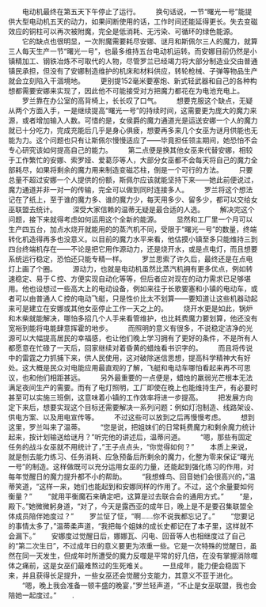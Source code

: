 　　电动机最终在第五天下午停止了运行。
　　换句话说，一节“曙光一号”能提供大型电动机五天的动力，如果间断使用的话，工作时间还能延得更长。失去变磁效应的铜柱可以再次被附魔，完全是低消耗、无污染、可循环的绿色能源。
　　它的缺点也很明显，一次附魔需要耗尽安娜、谜月和斯佩尔三人的魔力，就算三人每天生产一节“曙光一号”，也最多维持五台电动机运转。而安娜目前仍然是小镇精加工、钢铁冶炼不可取代的人物，尽管罗兰已经竭力将大部分制造业交由普通镇民承担，但没有了安娜制造维护的机床和材料供应，转轮枪械、子弹等物品生产就会立刻陷入干涸境地。
　　更别提152毫米要塞炮、新式轻武器和自己的各种构想都需要安娜来实现了，因此他不可能接受对方把魔力都花在为电池充电上。
　　罗兰靠在办公室的高背椅上，长长叹了口气。
　　想要克服这个缺点，无疑从两个方面入手，一是继续提高“曙光一号”的持续时间，这需要更为庞大的魔力来源，或者增加输入人数。可惜的是，女侯爵的魔力通道光是运送安娜一个人的魔力就已十分吃力，完成充能后几乎是身心俱疲，想要再多来几个女巫为谜月供能也无能为力。这个问题也只有让斯佩尔慢慢适应了——毕竟担任领主期间，她恐怕不会专心研究该如何提高自己的能力。
　　第二点便是换其他女巫来代替安娜，相较于工作繁忙的安娜、索罗娅、爱葛莎等人，大部分女巫都不会每天将自己的魔力全部耗尽，如果将剩余的魔力用来制造变磁芯柱，倒是一个可行的方法。
　　只要总量不超过安娜一个人提供的份额，斯佩尔应该就能坚持下来——她此前便说过，魔力通道并非一对一的传输，完全可以做到同时连接多人。
　　罗兰将这个想法记在了纸上，至于谁的魔力多、谁的魔力少，每天用多少、留多少，都可以交给女巫联盟去统计。
　　深受大家信赖的温蒂无疑是最合适的人选。
　　解决完这个问题，接下来就得考虑如何运用这个全新的能源。
　　显然和工厂里一个月可以生产四五台，加点水烧开就能用的的蒸汽机不同，受限于“曙光一号”的数量，终端转化机造得再多也没意义。以目前的魔力水平来看，他估摸小镇至多只能维持三到四台终端机存在——不论是把它用作源动力，还是烧开水，或是点电灯，而且想要系统运行稳定，恐怕还只能专精一样。
　　罗兰思索了许久后，最终还是在点电灯上画了个圈。
　　源动力，也就是电动机虽然比蒸汽机拥有更多优点，例如转速稳定、易于Ｃ控、方便实现自动化等等，但后者应对现在的动力需求已足够堪用。他也设想过一些高大上的电动设备，例如来往于长歌要塞和小镇的电动车，或者可以由普通人Ｃ控的电动飞艇，只是性价比太不划算——要知道让这些机器动起来可是建立在安娜或其他女巫停止工作一天之上的。
　　烧开水更是如此，锅炉和木柴就能解决，哪怕多招几个人手来看管维护，也比耗费魔力要划算，他还没有宽裕到能将电能肆意挥霍的地步。
　　而照明的意义有很多，不说稳定洁净的光源可以大幅提高居民的幸福感，也让他们晚上学习拥有了更好的条件，不是所有人都愿意在忙碌了一天后，回家继续对着昏黄的蜡烛看书识字的。
　　而且将传说中的雷霆之力抓捕下来，供人民使用，这对破除迷信思想，提高科学精神大有好处。这大概是民众对电能应用最直观的了解，飞艇和电动车哪怕看起来再不可思议，也和他们相距甚远。
　　另外最重要的一点便是，蜡烛的羸弱光芒根本无法满足夜间生产的需要。而有了电灯照明，工厂即使在晚上也能维持生产，有必要时甚至可以实施三班倒，这意味着小镇的工作效率将进一步提高。
　　把发展方向定下来后，想要实现这个目标还需要解决一系列问题：例如灯泡制造、线路架设、供电方案、以及用电宣传等。
　　不过这些可以放到之后再慢慢考虑。
　　想到这里，罗兰叫来了温蒂。
　　“您是说，把姐妹们的日常耗费魔力和剩余魔力统计起来，按计划输送给谜月？”听完他的讲述后，温蒂问道。
　　“嗯，那些有固定任务的战斗女巫就不用统计了，”王子点点头，“你觉得如何？”
　　本质上来说，就是刨去能力练习、任务消耗、应急预备后所剩余的魔力，化整为零来保证“曙光一号”的制造。这样做既可以充分运用女巫的力量，还能起到强化练习的作用，对每年觉醒日的魔力提升都不小的帮助。
　　“我想蜂鸟、回音她们会很高兴的，”温蒂笑道，“这样一来，她们也能起到和安娜同样的作用了。不过，这个余量要如何衡量？”
　　“就用平衡魔石来确定吧，这算是过去联合会的通用方式。”
　　“是，殿下。”她微微躬身道，“对了，今天是露西亚的成年日，晚上是不是要召集联盟全体成员陪伴她度过？”
　　罗兰怔了怔，“啊……你不说我都忘记了。”
　　“您要记的事情太多了，”温蒂柔声道，“我把每个姐妹的成长史都记在了本子里，这样就不会漏下。”
　　安娜度过觉醒日后，娜娜瓦、闪电、回音等人也相继度过了自己的“第二次生日”，不过成年日的意义要更为浓重一些。它是一次特殊的觉醒日，虽然在同一天发生，但成年时所遭受的魔力反噬是平常的好几倍，在没有掌握消除噬体之痛前，这是女巫们最难熬过的生死难关。
　　一旦成年，能力便会稳固下来，并且获得长足提升，一些女巫还会觉醒分支能力，其意义不亚于进化。
　　“嗯，晚上我会准备一顿丰盛的晚宴，”罗兰轻声道，“不止是女巫联盟，我也会陪她一起度过。”
　　.